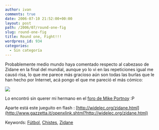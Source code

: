 ```yaml
---
author: ivan
comments: true
date: 2006-07-10 21:52:00+00:00
layout: post
path: /2006/07/round-one-fig
slug: round-one-fig
title: Round one, Fight!!!
wordpress_id: 934
categories:
  - Sin categoría
---
```


Probablemente medio mundo haya comentado respecto al cabezaso de Zidane en la final del mundial, aunque yo lo vi en las repeticiones igual me causó risa, lo que me parece más gracioso aún son todas las burlas que le han hecho por Internet, acá pongo el que me pareció el más cómico:

![](http://content.ytmnd.com/content/1/2/5/125e067ac32841a86fc20e71015e584b.gif)

Lo encontró sin querer mi hermano en el [foro de Mike Portnoy](http://www.mikeportnoy.com/forum/tm.aspx?m=1328396) :P

Aparte está este jueguito en flash : [http://widelec.org/zidane.html](http://www.gazzetta.it/openxlink.shtml?http://widelec.org/zidane.html)

Keywords: [Fútbol](http://www.technorati.com/tags/Futbol), [Chistes](http://www.technorati.com/tags/Chistes), [Zidane](http://www.technorati.com/tags/Zidane)
